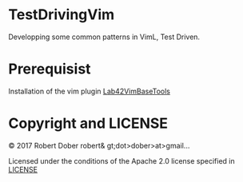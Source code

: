 # TestDrivingVim
Developping some common patterns in VimL, Test Driven.

# Prerequisist

Installation of the vim plugin [Lab42VimBaseTools](https:github.com/RobertDober/Lab42VimBaseTools)  


# Copyright and LICENSE

© 2017 Robert Dober robert& gt;dot>dober&gt;at>gmail... 

Licensed under the conditions of the Apache 2.0 license specified in [LICENSE](./LICENSE)
